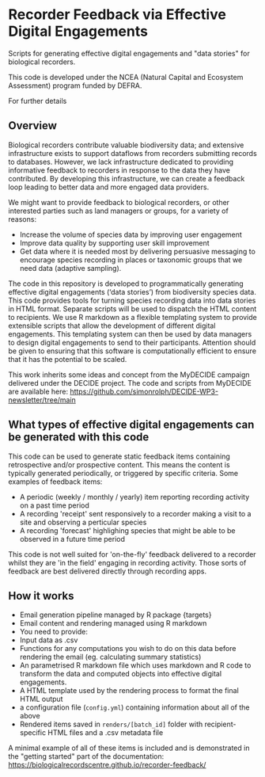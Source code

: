 # Recorder Feedback via Effective Digital Engagements

Scripts for generating effective digital engagements and "data stories" for biological recorders.

This code is developed under the NCEA (Natural Capital and Ecosystem Assessment) program funded by DEFRA.

For further details

## Overview

Biological recorders contribute valuable biodiversity data; and extensive infrastructure exists to support dataflows from recorders submitting records to databases. However, we lack infrastructure dedicated to providing informative feedback to recorders in response to the data they have contributed. By developing this infrastructure, we can create a feedback loop leading to better data and more engaged data providers.

We might want to provide feedback to biological recorders, or other interested parties such as land managers or groups, for a variety of reasons:

 * Increase the volume of species data by improving user engagement
 * Improve data quality by supporting user skill improvement
 * Get data where it is needed most by delivering persuasive messaging to encourage species recording in places or taxonomic groups that we need data (adaptive sampling).

The code in this repository is developed to programmatically generating effective digital engagements (‘data stories’) from biodiversity species data. This code provides tools for turning species recording data into data stories in HTML format. Separate scripts will be used to dispatch the HTML content to recipients. We use R markdown as a flexible templating system to provide extensible scripts that allow the development of different digital engagements. This templating system can then be used by data managers to design digital engagements to send to their participants. Attention should be given to ensuring that this software is computationally efficient to ensure that it has the potential to be scaled.

This work inherits some ideas and concept from the MyDECIDE campaign delivered under the DECIDE project. The code and scripts from MyDECIDE are available here: https://github.com/simonrolph/DECIDE-WP3-newsletter/tree/main

## What types of effective digital engagements can be generated with this code

This code can be used to generate static feedback items containing retrospective and/or prospective content. This means the content is typically generated periodically, or triggered by specific criteria. Some examples of feedback items:

 - A periodic (weekly / monthly / yearly) item reporting recording activity on a past time period
 - A recording 'receipt' sent responsively to a recorder making a visit to a site and observing a perticular species
 - A recording 'forecast' highlighing species that might be able to be observed in a future time period

This code is not well suited for 'on-the-fly' feedback delivered to a recorder whilst they are 'in the field' engaging in recording activity. Those sorts of feedback are best delivered directly through recording apps.

## How it works

 * Email generation pipeline managed by R package {targets}
 * Email content and rendering managed using R markdown
 * You need to provide:
  * Input data as .csv
  * Functions for any computations you wish to do on this data before rendering the email (eg. calculating summary statistics)
  * An parametrised R markdown file which uses markdown and R code to transform the data and computed objects into effective digital engagements.
  * A HTML template used by the rendering process to format the final HTML output
  * a configuration file (`config.yml`) containing information about all of the above
 * Rendered items saved in `renders/[batch_id]` folder with recipient-specific HTML files and a .csv metadata file
  
A minimal example of all of these items is included and is demonstrated in the "getting started" part of the documentation: https://biologicalrecordscentre.github.io/recorder-feedback/

